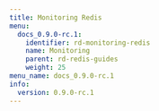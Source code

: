 ```yaml
---
title: Monitoring Redis
menu:
  docs_0.9.0-rc.1:
    identifier: rd-monitoring-redis
    name: Monitoring
    parent: rd-redis-guides
    weight: 25
menu_name: docs_0.9.0-rc.1
info:
  version: 0.9.0-rc.1
---
```


